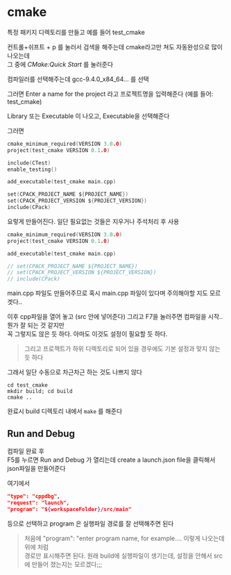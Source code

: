 # cmake

특정 패키지 디렉토리를 만들고 예를 들어 test_cmake

컨트롤+쉬프트 + p 를 눌러서 검색을 해주는데 cmake라고만 쳐도 자동완성으로 많이 나오는데  
그 중에 *CMake:Quick Start* 를 눌러준다   

컴파일러를 선택해주는데 gcc-9.4.0_x84_64... 를 선택  

그러면 Enter a name for the project 라고 프로젝트명을 입력해준다   (예를 들어: test_cmake)

Library 또는 Executable 이 나오고, Executable을 선택해준다   

그러면 
```c
cmake_minimum_required(VERSION 3.0.0)
project(test_cmake VERSION 0.1.0)

include(CTest)
enable_testing()

add_executable(test_cmake main.cpp)

set(CPACK_PROJECT_NAME ${PROJECT_NAME})
set(CPACK_PROJECT_VERSION ${PROJECT_VERSION})
include(CPack)
```
요렇게 만들어진다. 일단 필요없는 것들은 지우거나 주석처리 후 사용

```c
cmake_minimum_required(VERSION 3.0.0)
project(test_cmake VERSION 0.1.0)

add_executable(test_cmake main.cpp)

// set(CPACK_PROJECT_NAME ${PROJECT_NAME})
// set(CPACK_PROJECT_VERSION ${PROJECT_VERSION})
// include(CPack)
```

main.cpp 파일도 만들어주므로 혹시 main.cpp 파일이 있다며 주의해야할 지도 모르겟다..


이후 cpp파일을 열어 놓고 (src 안에 넣어준다)  그리고 F7을 눌러주면 컴파일을 시작.. 뭔가 잘 되는 것 같지만  
꼭 그렇지도 않은 듯 하다.  아마도 이것도 설정이 필요할 듯 하다.  

> 그리고 프로젝트가 하위 디렉토리로 되어 있을 경우에도 기본 설정과 맞지 않는 듯 하다

그래서 일단 수동으로 차근차근 하는 것도 나쁘지 않다   
```
cd test_cmake
mkdir build; cd build
cmake ..
```
완료시 build 디렉토리 내에서 `make` 를 해준다 

## Run and Debug
컴파일 완료 후  
F5를 누르면 Run and Debug 가 열리는데  create a launch.json file을 클릭해서 json파일을 만들어준다   

여기에서   
```json
"type": "cppdbg",
"request": "launch",
"program": "${workspaceFolder}/src/main"
```
등으로 선택하고 program 은 실행파일 경로를 잘 선택해주면 된다   

> 처음에 "program": "enter program name, for example.... 이렇게 나오는데  위에 처럼  
경로만 표시해주면 된다. 원래 build에 실행파일이 생기는데, 설정을 안해서 src에 만들어 졌는지는 모르겠다;;;



